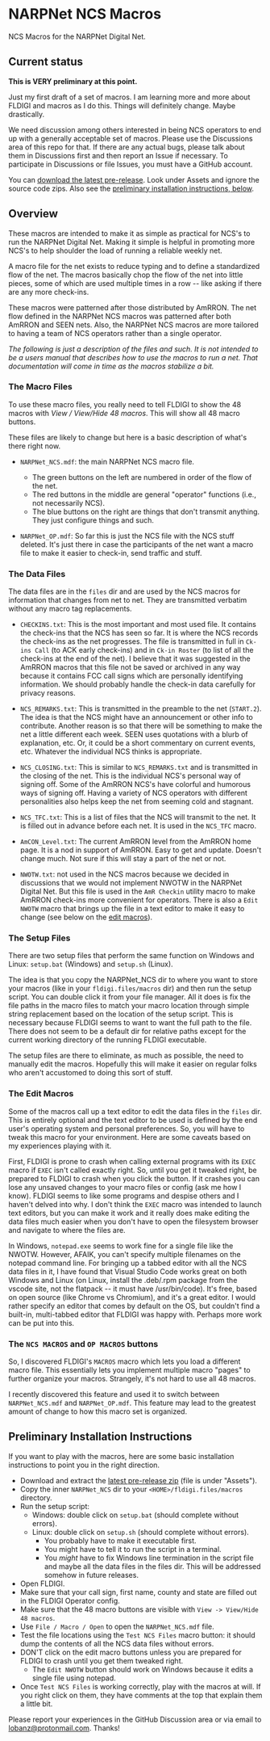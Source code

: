 # NARPNet NCS Macros

NCS Macros for the NARPNet Digital Net.


## Current status

**This is VERY preliminary at this point.**  

Just my first draft of a set of macros.  I am learning more and more about
FLDIGI and macros as I do this.  Things will definitely change.  Maybe
drastically.

We need discussion among others interested in being NCS operators to end up with
a generally acceptable set of macros.  Please use the Discussions area of this
repo for that.  If there are any actual bugs, please talk about them in
Discussions first and then report an Issue if necessary.  To participate in
Discussions or file Issues, you must have a GitHub account.

You can [download the latest
pre-release](https://github.com/NARPNet/NARPNet_NCS/releases/latest/).  Look
under Assets and ignore the source code zips.  Also see the [preliminary installation instructions, below](#preliminary-installation-instructions).


## Overview

These macros are intended to make it as simple as practical for NCS's to run the
NARPNet Digital Net.  Making it simple is helpful in promoting more NCS's to
help shoulder the load of running a reliable weekly net.

A macro file for the net exists to reduce typing and to define a standardized
flow of the net.  The macros basically chop the flow of the net into little
pieces, some of which are used multiple times in a row -- like asking if there
are any more check-ins.

These macros were patterned after those distributed by AmRRON.  The net flow
defined in the NARPNet NCS macros was patterned after both AmRRON and SEEN nets.
Also, the NARPNet NCS macros are more tailored to having a team of NCS operators
rather than a single operator.

*The following is just a description of the files and such.  It is not intended
to be a users manual that describes how to use the macros to run a net.  That
documentation will come in time as the macros stabilize a bit.*


### The Macro Files

To use these macro files, you really need to tell FLDIGI to show the 48 macros
with *View / View/Hide 48 macros*.  This will show all 48 macro buttons.

These files are likely to change but here is a basic description of what's there
right now.

* `NARPNet_NCS.mdf`: the main NARPNet NCS macro file.  
  * The green buttons on the left are numbered in order of the flow of the net.  
  * The red buttons in the middle are general "operator" functions (i.e., not
  necessarily NCS).  
  * The blue buttons on the right are things that don't transmit anything.  They
  just configure things and such.

* `NARPNet_OP.mdf`: So far this is just the NCS file with the NCS stuff deleted.
It's just there in case the participants of the net want a macro file to make it
easier to check-in, send traffic and stuff.

### The Data Files

The data files are in the `files` dir and are used by the NCS macros for
information that changes from net to net.  They are transmitted verbatim without
any macro tag replacements.

* `CHECKINS.txt`: This is the most important and most used file.  It contains
the check-ins that the NCS has seen so far.  It is where the NCS records the
check-ins as the net progresses.  The file is transmitted in full in `Ck-ins
Call` (to ACK early check-ins) and in `Ck-in Roster` (to list of all the
check-ins at the end of the net). I believe that it was suggested in the AmRRON
macros that this file not be saved or archived in any way because it contains
FCC call signs which are personally identifying information.  We should probably
handle the check-in data carefully for privacy reasons.

* `NCS_REMARKS.txt`: This is transmitted in the preamble to the net (`START.2`).
The idea is that the NCS might have an announcement or other info to contribute.
Another reason is so that there will be something to make the net a little
different each week. SEEN uses quotations with a blurb of explanation, etc. Or,
it could be a short commentary on current events, etc.  Whatever the individual
NCS thinks is appropriate.

* `NCS_CLOSING.txt`: This is similar to `NCS_REMARKS.txt` and is transmitted in
the closing of the net.  This is the individual NCS's personal way of signing
off.  Some of the AmRRON NCS's have colorful and humorous ways of signing off.
Having a variety of NCS operators with different personalities also helps keep
the net from seeming cold and stagnant.

* `NCS_TFC.txt`: This is a list of files that the NCS will transmit to the net.
It is filled out in advance before each net.  It is used in the `NCS_TFC` macro.

* `AmCON_Level.txt`: The current AmRRON level from the AmRRON home page.  It is
a nod in support of AmRRON.  Easy to get and update.  Doesn't change much.  Not
sure if this will stay a part of the net or not.

* `NWOTW.txt`: not used in the NCS macros because we decided in discussions that
we would not implement NWOTW in the NARPNet Digital Net.  But this file is used
in the `AmR Checkin` utility macro to make AmRRON check-ins more convenient for
operators.  There is also a `Edit NWOTW` macro that brings up the file in a text
editor to make it easy to change (see below on the [edit
macros](#the-edit-macros)).

### The Setup Files 

There are two setup files that perform the same function on Windows and Linux:
`setup.bat` (Windows) and `setup.sh` (Linux).

The idea is that you copy the NARPNet_NCS dir to where you want to store your
macros (like in your `fldigi.files/macros` dir) and then run the setup script.
You can double click it from your file manager. All it does is fix the file
paths in the macro files to match your macro location through simple string
replacement based on the location of the setup script. This is necessary because
FLDIGI seems to want to want the full path to the file.  There does not seem to
be a default dir for relative paths except for the current working directory of
the running FLDIGI executable.

The setup files are there to eliminate, as much as possible, the need to
manually edit the macros.  Hopefully this will make it easier on regular folks
who aren't accustomed to doing this sort of stuff.

### The Edit Macros

Some of the macros call up a text editor to edit the data files in the `files`
dir.  This is entirely optional and the text editor to be used is defined by the
end user's operating system and personal preferences.  So, you will have to
tweak this macro for your environment.  Here are some caveats based on my
experiences playing with it.

First, FLDIGI is prone to crash when calling external programs with its `EXEC`
macro if `EXEC` isn't called exactly right. So, until you get it tweaked right, be
prepared to FLDIGI to crash when you click the button.  If it crashes you can
lose any unsaved changes to your macro files or config (ask me how I know).
FLDIGI seems to like some programs and despise others and I haven't delved into
why.  I don't think the `EXEC` macro was intended to launch text editors, but
you can make it work and it really does make editing the data files much easier
when you don't have to open the filesystem browser and navigate to where the
files are.

In Windows, `notepad.exe` seems to work fine for a single file like the NWOTW.
However, AFAIK, you can't specify multiple filenames on the notepad command
line. For bringing up a tabbed editor with all the NCS data files in it, I have
found that Visual Studio Code works great on both Windows and Linux (on Linux,
install the .deb/.rpm package from the vscode site, not the flatpack -- it must
have /usr/bin/code). It's free, based on open source (like Chrome vs Chromium),
and it's a great editor.  I would rather specify an editor that comes by default
on the OS, but couldn't find a built-in, multi-tabbed editor that FLDIGI was
happy with. Perhaps more work can be put into this.

### The `NCS MACROS` and `OP MACROS` buttons

So, I discovered FLDIGI's `MACROS` macro which lets you load a different macro
file.  This essentially lets you implement multiple macro "pages" to further
organize your macros.  Strangely, it's not hard to use all 48 macros.

I recently discovered this feature and used it to switch between
`NARPNet_NCS.mdf` and `NARPNet_OP.mdf`.  This feature may lead to the greatest
amount of change to how this macro set is organized.

## Preliminary Installation Instructions

If you want to play with the macros, here are some basic installation
instructions to point you in the right direction.
- Download and extract the [latest pre-release
  zip](https://github.com/NARPNet/NARPNet_NCS/releases/latest/) (file is under
  "Assets").
- Copy the inner `NARPNet_NCS` dir to your `<HOME>/fldigi.files/macros`
  directory.
- Run the setup script:
  - Windows: double click on `setup.bat` (should complete without errors).
  - Linux: double click on `setup.sh` (should complete without errors).
    - You probably have to make it executable first.
    - You might have to tell it to run the script in a terminal.
    - You *might* have to fix Windows line termination in the script file and
      maybe all the data files in the files dir.  This will be addressed somehow
      in future releases.
- Open FLDIGI.
- Make sure that your call sign, first name, county and state are filled out in
  the FLDIGI Operator config.
- Make sure that the 48 macro buttons are visible with `View -> View/Hide 48
  macros`.
- Use `File / Macro / Open` to open the `NARPNet_NCS.mdf` file.
- Test the file locations using the `Test NCS Files` macro button: it should
  dump the contents of all the NCS data files without errors.
- DON'T click on the edit macro buttons unless you are prepared for FLDIGI to
  crash until you get them tweaked right. 
  - The `Edit NWOTW` button should work on Windows because it edits a single
    file using notepad.
- Once `Test NCS Files` is working correctly, play with the macros at will.  If
  you right click on them, they have comments at the top that explain them a
  little bit.

Please report your experiences in the GitHub Discussion area or via email to
lobanz@protonmail.com.  Thanks!
